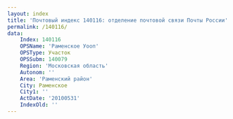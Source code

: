 ```yaml
---
layout: index
title: 'Почтовый индекс 140116: отделение почтовой связи Почты России'
permalink: /140116/
data:
    Index: 140116
    OPSName: 'Раменское Уооп'
    OPSType: Участок
    OPSSubm: 140079
    Region: 'Московская область'
    Autonom: ''
    Area: 'Раменский район'
    City: Раменское
    City1: ''
    ActDate: '20100531'
    IndexOld: ''
---
```

